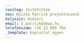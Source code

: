 ```yaml
---
reszleg: festőfülkék
nev: Buczkó Patrick projektvezető
helyszin: budaors
email: b.patrick@dewa.hu
telefonszam: +36 23 889 784
_template: kapcsolat_egyen
---
```


